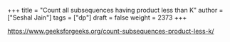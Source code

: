 +++
title = "Count all subsequences having product less than K"
author = ["Seshal Jain"]
tags = ["dp"]
draft = false
weight = 2373
+++

<https://www.geeksforgeeks.org/count-subsequences-product-less-k/>

